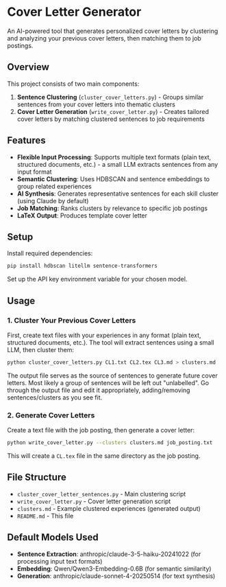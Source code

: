 # Cover Letter Generator

An AI-powered tool that generates personalized cover letters by clustering and analyzing your previous cover letters, then matching them to job postings.

## Overview

This project consists of two main components:

1. **Sentence Clustering** (`cluster_cover_letters.py`) - Groups similar sentences from your cover letters into thematic clusters
2. **Cover Letter Generation** (`write_cover_letter.py`) - Creates tailored cover letters by matching clustered sentences to job requirements

## Features

- **Flexible Input Processing**: Supports multiple text formats (plain text, structured documents, etc.) - a small LLM extracts sentences from any input format
- **Semantic Clustering**: Uses HDBSCAN and sentence embeddings to group related experiences
- **AI Synthesis**: Generates representative sentences for each skill cluster (using Claude by default)
- **Job Matching**: Ranks clusters by relevance to specific job postings
- **LaTeX Output**: Produces template cover letter

## Setup

Install required dependencies:

```bash
pip install hdbscan litellm sentence-transformers
```

Set up the API key environment variable for your chosen model.

## Usage

### 1. Cluster Your Previous Cover Letters

First, create text files with your experiences in any format (plain text, structured documents, etc.). The tool will extract sentences using a small LLM, then cluster them:

```bash
python cluster_cover_letters.py CL1.txt CL2.tex CL3.md > clusters.md
```

The output file serves as the source of sentences to generate future cover letters.
Most likely a group of sentences will be left out "unlabelled".
Go through the output file and edit it appropriately, adding/removing sentences/clusters as you see fit.

### 2. Generate Cover Letters

Create a text file with the job posting, then generate a cover letter:

```bash
python write_cover_letter.py --clusters clusters.md job_posting.txt
```

This will create a `CL.tex` file in the same directory as the job posting.

## File Structure

- `cluster_cover_letter_sentences.py` - Main clustering script
- `write_cover_letter.py` - Cover letter generation script
- `clusters.md` - Example clustered experiences (generated output)
- `README.md` - This file

## Default Models Used

- **Sentence Extraction**: anthropic/claude-3-5-haiku-20241022 (for processing input text formats)
- **Embedding**: Qwen/Qwen3-Embedding-0.6B (for semantic similarity)
- **Generation**: anthropic/claude-sonnet-4-20250514 (for text synthesis)

